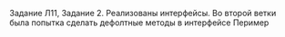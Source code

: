 Задание Л11, Задание 2. Реализованы интерфейсы. Во второй ветки была попытка сделать дефолтные методы в интерфейсе Пеример 
